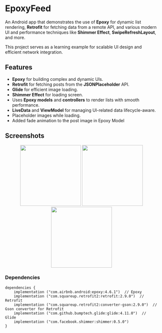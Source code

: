 # EpoxyFeed
An Android app that demonstrates the use of **Epoxy** for dynamic list rendering, **Retrofit** for fetching data from a remote API, and various modern UI and performance techniques like **Shimmer Effect**, **SwipeRefreshLayout**, and more. 

This project serves as a learning example for scalable UI design and efficient network integration.


## Features

- **Epoxy** for building complex and dynamic UIs.
- **Retrofit** for fetching posts from the **JSONPlaceholder** API.
- **Glide** for efficient image loading.
- **Shimmer Effect** for loading screen.
- Uses **Epoxy models** and **controllers** to render lists with smooth performance.
- **LiveData** and **ViewModel** for managing UI-related data lifecycle-aware.
- Placeholder images while loading.
- Added fade animation to the post image in Epoxy Model

## Screenshots 

<p align="center">
  <img src="https://github.com/user-attachments/assets/e7608530-26a7-4d63-ab86-0eadd5a4d487" width="200" />
  <img src="https://github.com/user-attachments/assets/6bc5f9c2-57ee-492f-a893-f685e96cced3" width="200" />
  <img src="https://github.com/user-attachments/assets/fe9dc9bc-526b-4b61-95a5-899cfa8bd972" width="200" />
</p>


### Dependencies 
```
dependencies {
    implementation ("com.airbnb.android:epoxy:4.6.1")  // Epoxy
    implementation ("com.squareup.retrofit2:retrofit:2.9.0")  // Retrofit
    implementation ("com.squareup.retrofit2:converter-gson:2.9.0")  // Gson converter for Retrofit
    implementation ("com.github.bumptech.glide:glide:4.11.0")  // Glide
    implementation ("com.facebook.shimmer:shimmer:0.5.0")
}
```

